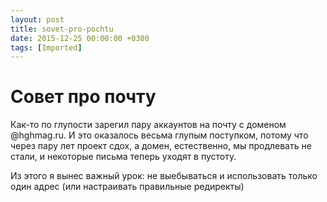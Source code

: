 ```yaml
---
layout: post
title: sovet-pro-pochtu
date: 2015-12-25 00:00:00 +0300
tags: [Imported]
---
```

# Совет про почту

Как-то по глупости зарегил пару аккаунтов на почту с доменом @hghmag.ru. И это оказалось весьма глупым поступком, потому что через пару лет проект сдох, а домен, естественно, мы продлевать не стали, и некоторые письма теперь уходят в пустоту.

Из этого я вынес важный урок: не выебываться и использовать только один адрес (или настраивать правильные редиректы)